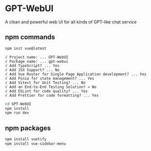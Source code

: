 # GPT-WebUI
A clean and powerful web UI for all kinds of GPT-like chat service


## npm commands

```sh
npm init vue@latest
```

```
√ Project name: ... GPT-WebUI
√ Package name: ... gpt-webui
√ Add TypeScript? ... Yes
√ Add JSX Support? ... No
√ Add Vue Router for Single Page Application development? ... Yes
√ Add Pinia for state management? ... Yes
√ Add Vitest for Unit Testing? ... No
√ Add an End-to-End Testing Solution? » No
√ Add ESLint for code quality? ... Yes
√ Add Prettier for code formatting? ... Yes
```

```sh
cd GPT-WebUI
npm install 
npm run dev
```

## npm packages

```sh
npm install vuetify
npm install vue-sidebar-menu
```